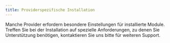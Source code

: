 ```yaml
---
title: Providerspezifische Installation
---
```


Manche Provider erfordern besondere Einstellungen für installierte Module.  
Treffen Sie bei der Installation auf spezielle Anforderungen, zu denen Sie Unterstützung benötigen, kontaktieren Sie uns bitte für weiteren Support.
